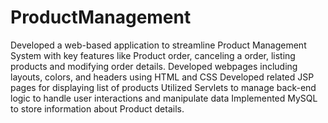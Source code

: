 # ProductManagement
Developed a web-based application to streamline Product Management System with key features like 
Product order, canceling a order, listing products and modifying order details. 
Developed webpages including layouts, colors, and headers using HTML and CSS 
Developed related JSP pages for displaying list of products 
Utilized Servlets to manage back-end logic to handle user interactions and manipulate data 
Implemented MySQL to store information about Product details.
